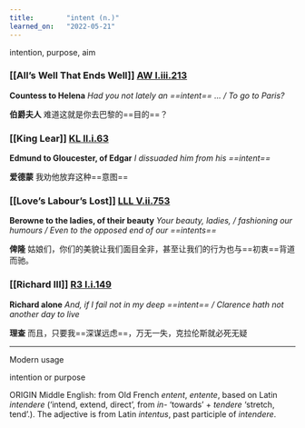 ```yaml
---
title:        "intent (n.)"
learned_on:   "2022-05-21"
---
```


intention, purpose, aim

### [[All’s Well That Ends Well]] [AW I.iii.213](https://www.shakespeareswords.com/Public/Play.aspx?Act=1&Scene=3&WorkId=30#220814) 

**Countess to Helena** *Had you not lately an ==intent== ... / To go to Paris?*

**伯爵夫人** 难道这就是你去巴黎的==目的==？

### [[King Lear]] [KL II.i.63](https://www.shakespeareswords.com/Public/Play.aspx?Act=2&Scene=1&WorkId=11#152655) 

**Edmund to Gloucester, of Edgar** *I dissuaded him from his ==intent==*

**爱德蒙** 我劝他放弃这种==意图==

### [[Love’s Labour’s Lost]] [LLL V.ii.753](https://www.shakespeareswords.com/Public/LanguageCompanion/New%20link:%20Plays.aspx?Act=5&Scene=2&WorkId=28#215889) 

**Berowne to the ladies, of their beauty** *Your beauty, ladies, / fashioning our humours / Even to the opposed end of our ==intents==*

**俾隆** 姑娘们，你们的美貌让我们面目全非，甚至让我们的行为也与==初衷==背道而驰。

### [[Richard III]] [R3 I.i.149](https://www.shakespeareswords.com/Public/Play.aspx?Act=1&Scene=1&WorkId=6#131728) 

**Richard alone** *And, if I fail not in my deep ==intent== / Clarence hath not another day to live*

**理查** 而且，只要我==深谋远虑==，万无一失，克拉伦斯就必死无疑

------

Modern usage

intention or purpose

ORIGIN Middle English: from Old French *entent*, *entente*, based on Latin *intendere* (‘intend, extend, direct’, from *in-* ‘towards’ + *tendere* ‘stretch, tend’.). The adjective is from Latin *intentus*, past participle of *intendere*.